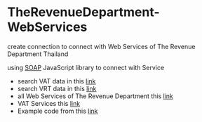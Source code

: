 # TheRevenueDepartment-WebServices

create connection to connect with Web Services of The Revenue Department Thailand

using [SOAP](https://www.npmjs.com/package/soap) JavaScript library to connect with Service

- search VAT data in this [link](https://www.rd.go.th/publish/313.0.html)
- search VRT data in this [link](https://www.rd.go.th/publish/28015.0.html)
- all Web Services of The Revenue Department this [link](http://www.rd.go.th/publish/42546.0.html)
- VAT Services this [link](http://www.rd.go.th/publish/42535.0.htm)
- Example code from this [link](https://medium.com/@mchayapol/ดึงข้อมูลผู้เสียภาษี-จากเลขประจำตัวผู้เสียภาษี-จาก-webservice-ของกรมสรรพากร-ด้วย-nodejs-7f91f164e7da)
